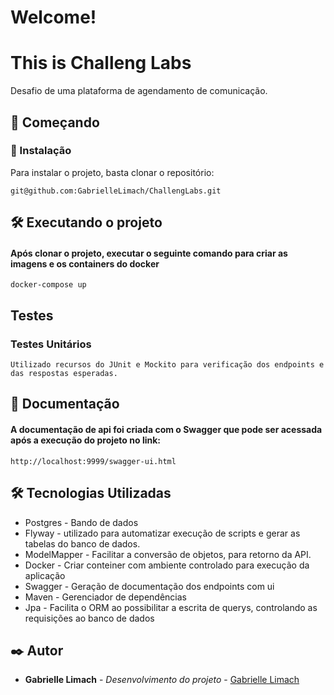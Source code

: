 # Welcome!

# This is Challeng Labs
Desafio de uma plataforma de agendamento de comunicação.

## 🚀 Começando

### 🔧 Instalação
Para instalar o projeto, basta clonar o repositório:
```
git@github.com:GabrielleLimach/ChallengLabs.git
```

## 🛠️ Executando o projeto

#### Após clonar o projeto, executar o seguinte comando para criar as imagens e os containers do docker
```
docker-compose up
```

## Testes
### Testes Unitários
```
Utilizado recursos do JUnit e Mockito para verificação dos endpoints e das respostas esperadas.
```

## 📄 Documentação
#### A documentação de api foi criada com o Swagger que pode ser acessada após a execução do projeto no link:
```
http://localhost:9999/swagger-ui.html
```

## 🛠️ Tecnologias Utilizadas

* Postgres - Bando de dados
* Flyway - utilizado para automatizar execução de scripts e gerar as tabelas do banco de dados.
* ModelMapper - Facilitar a conversão de objetos, para retorno da API.
* Docker - Criar conteiner com ambiente controlado para execução da aplicação
* Swagger - Geração de documentação dos endpoints com ui
* Maven - Gerenciador de dependências
* Jpa - Facilita o ORM ao possibilitar a escrita de querys, controlando as requisições ao banco de dados


## ✒️ Autor
* **Gabrielle Limach** - *Desenvolvimento do projeto* - [Gabrielle Limach](https://github.com/GabrielleLimach)
